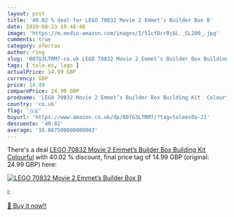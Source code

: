 ```yaml
---
layout: post
title: '40.02 % deal for LEGO 70832 Movie 2 Emmet’s Builder Box B'
date: 2020-08-23 19:48:40
image: 'https://m.media-amazon.com/images/I/51cfDrrBj6L._SL200_.jpg'
comments: true
category: ofertas
author: ring
slug: 'B07G3LTRM7-co.uk LEGO 70832 Movie 2 Emmet’s Builder Box Building Kit...'
tags: [ tole.es, lego ]
actualPrice: 14.99 GBP
currency: GBP
price: 14.99
comparePrice: 24.99 GBP
prodname: 'LEGO 70832 Movie 2 Emmet’s Builder Box Building Kit  Colourful'
country: 'co.uk'
flag: '🇬🇧'
buyurl: 'https://www.amazon.co.uk/dp/B07G3LTRM7/?tag=tolees0a-21'
descuento: '40.02'
average: '16.867500000000003'
---
```


There's a deal [LEGO 70832 Movie 2 Emmet’s Builder Box Building Kit  Colourful](https://www.amazon.co.uk/dp/B07G3LTRM7/?tag=tolees0a-21)  with  40.02 % discount, final price tag of  14.99 GBP (original: 24.99 GBP) here:

[![LEGO 70832 Movie 2 Emmet’s Builder Box B](https://m.media-amazon.com/images/I/51cfDrrBj6L._SL200_.jpg)](https://www.amazon.co.uk/dp/B07G3LTRM7/?tag=tolees0a-21)

ℹ️:


[🛒 Buy it now!!](https://www.amazon.co.uk/dp/B07G3LTRM7/?tag=tolees0a-21)
